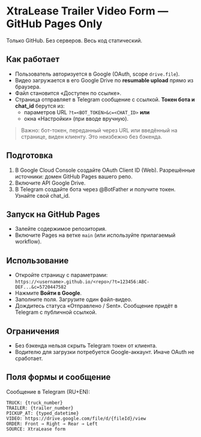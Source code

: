 # XtraLease Trailer Video Form — GitHub Pages Only

Только GitHub. Без серверов. Весь код статический.

## Как работает
- Пользователь авторизуется в Google (OAuth, scope `drive.file`).
- Видео загружается в его Google Drive по **resumable upload** прямо из браузера.
- Файл становится «Доступен по ссылке».
- Страница отправляет в Telegram сообщение с ссылкой. **Токен бота и chat_id** берутся из:
  - параметров URL `?t=<BOT_TOKEN>&c=<CHAT_ID>` **или**
  - окна «Настройки» (при вводе вручную).

> Важно: бот-токен, переданный через URL или введённый на странице, виден клиенту. Это неизбежно без бэкенда.

## Подготовка
1. В Google Cloud Console создайте OAuth Client ID (Web). Разрешённые источники: домен GitHub Pages вашего репо.
2. Включите API Google Drive.
3. В Telegram создайте бота через @BotFather и получите токен. Узнайте свой chat_id.

## Запуск на GitHub Pages
- Залейте содержимое репозитория.
- Включите Pages на ветке `main` (или используйте прилагаемый workflow).

## Использование
- Откройте страницу с параметрами:  
  `https://<username>.github.io/<repo>/?t=123456:ABC-DEF...&c=5720447582`
- Нажмите **Войти в Google**.
- Заполните поля. Загрузите один файл-видео.
- Дождитесь статуса «Отправлено / Sent». Сообщение придёт в Telegram с публичной ссылкой.

## Ограничения
- Без бэкенда нельзя скрыть Telegram токен от клиента.
- Водителю для загрузки потребуется Google-аккаунт. Иначе OAuth не сработает.

## Поля формы и сообщение
Сообщение в Telegram (RU+EN):
```
TRUCK: {truck_number}
TRAILER: {trailer_number}
PICKUP_AT: {typed_datetime}
VIDEO: https://drive.google.com/file/d/{fileId}/view
ORDER: Front → Right → Rear → Left
SOURCE: XtraLease form
```
